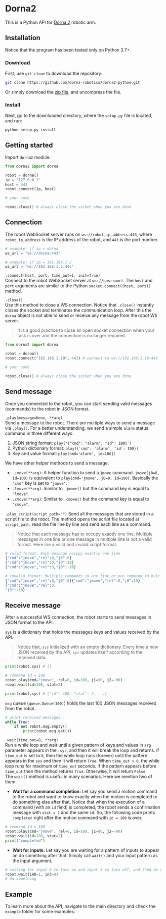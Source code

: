 # Dorna2 
This is a Python API for [Dorna 2][dorna] robotic arm.

## Installation
Notice that the program has been tested only on Python 3.7+.

### Download
First, use `git clone` to download the repository:  
```bash
git clone https://github.com/dorna-robotics/dorna2-python.git
```
Or simply download the [zip file](https://github.com/dorna-robotics/dorna/archive/master.zip), and uncompress the file.  

### Install
Next, go to the downloaded directory, where the `setup.py` file is located, and run:
```bash
python setup.py install
```

## Getting started
Import `dorna2` module.
``` python
from dorna2 import dorna

robot = dorna()
ip = "127.0.0.1"
host = 443
robot.connect(ip, host)

# your code

robot.close() # always close the socket when you are done
```  

## Connection
The robot WebSocket server runs on `ws://robot_ip_address:443`, where `robot_ip_address` is the IP address of the robot, and `443` is the port number.   
```python
# example: if ip = dorna
ws_url = "ws://dorna:443"

# example: if ip = 192.168.1.2
ws_url = "ws://192.168.1.2:443"
```

`.connect(host, port, time_out=1, init=True)`  
Connect to the robot WebSocket server at `ws://host:port`. The `host` and `port` arguments are similar to the Python `socket.connect((host, port))` method.


`.close()`  
Use this method to close a WS connection. Notice that `.close()` instantly closes the socket and terminates the communication loop. After this the `dorna` object is not able to send or receive any message from the robot WS server.  
> It is a good practice to close an open socket connection when your task is over and the connection is no longer required.  
``` python
from dorna2 import dorna

robot = dorna()
robot.connect("192.168.1.10", 443) # connect to ws://192.168.1.10:443

# your code

robot.close() # always close the socket when you are done
``` 

## Send message
Once you connected to the robot, you can start sending valid messages (commands) to the robot in JSON format.

`.play(message=None, **arg)`  
Send a message to the robot. There are multiple ways to send a message via `.play()`. For a better understanding, we send a simple `alarm` status command in three different ways:
1. JSON string format: `play('{"cmd": "alarm", "id": 100}')`
2. Python dictionary format: `play({'cmd': 'alarm', 'id': 100})` 
3. Key and value format: `play(cmd='alarm', id=100})`  

We have other helper methods to send a message:
- `.jmove(**arg)`: A helper function to send a `jmove` command. `jmove(j0=0, id=100)` is equivalent to `play(cmd='jmove', j0=0, id=100)`. Basically the `"cmd"` key is set to `"jmove"`.  
- `.lmove(**arg)`: Similar to `.jmove()` but the command key is equal to `"lmove"`.
- `.cmove(**arg)`: Similar to `.cmove()` but the command key is equal to `"cmove"`.

`.play_script(script_path="")`
Send all the messages that are stored in a script file to the robot. The method opens the script file located at `script_path`, read the file line by line and send each line as a command.  
> Notice that each message has to occupy exactly one line. Multiple messages in one line or one message in multiple line is not a valid format. Here are a valid and invalid script format:
``` python
# valid format: Each message occupy exactly one line
{"cmd":"jmove","rel":0,"j0":0}
{"cmd":"jmove","rel":0,"j0":10}
{"cmd":"jmove","rel":0,"j0":-10}

# invalid format: Multiple commands in one line or one command in multiple line
{"cmd":"jmove","rel":0,"j0":0}{"cmd":"jmove","rel":0,"j0":10}
{"cmd":"jmove","rel":0,
"j0":-10}
```     

## Receive message
After a successful WS connection, the robot starts to send messages in JSON format to the API.  

`sys` is a dictionary that holds the messages keys and values received by the API.  
> Notice that, `sys` initialized with an empty dictionary. Every time a new JSON received by the API, `sys` updates itself according to the received data.
``` python
print(robot.sys) # {}

# command id = 100
robot.play(cmd="jmove", rel=0, id=100, j1=90, j2=-90)
robot.wait(id=100, stat=2)

print(robot.sys) # {"id": 100, "stat": 2, ...}
``` 

`msg` queue (`queue.Queue(100)`) holds the last 100 JSON messages received from the robot.
``` python
# print received messages 
while True:
	if not robot.msg.empty()
		print(robot.msg.get())
``` 

`.wait(time_out=0, **arg)`  
Run a while loop and wait until a given pattern of keys and values in `arg` parameter appears in the `.sys`, and then it will break the loop and returns. If `time_out` is set to `0`, then the while loop runs (forever) until the pattern appears in the `sys` and then it will return `True`. When `time_out > 0`, the while loop runs for maximum of `time_out` seconds. If the pattern appears before `time_out` then the method returns `True`. Otherwise, it will return `False`.  
The `wait()` method is useful in many scenarios. Here we mention two of them.  
- **Wait for a command completion:** Let say you send a motion command to the robot and want to know exactly when the motion is completed to do something else after that. Notice that when the execution of a command (with an `id` field) is completed, the robot sends a confirmation message with `stat = 2` and the same `id`. So, the following code prints `completed` right after the motion command with `id = 100` is over.
``` python
# command id = 100
robot.play(cmd="jmove", rel=0, id=100, j1=90, j2=-90)
robot.wait(id=100, stat=2)
print("completed")
``` 
- **Wait for inputs:** Let say you are waiting for a pattern of inputs to appear an do something after that. Simply call `wait()` and your input pattern as the input argument. 
``` python
# waiting for input 0 to turn on and input 3 to turn off, and then do something else after that
robot.wait(in0=1, in3=0)
# do something
```

## Example
To learn more about the API, navigate to the main directory and check the `example` folder for some examples.

[dorna]: https://dorna.ai
